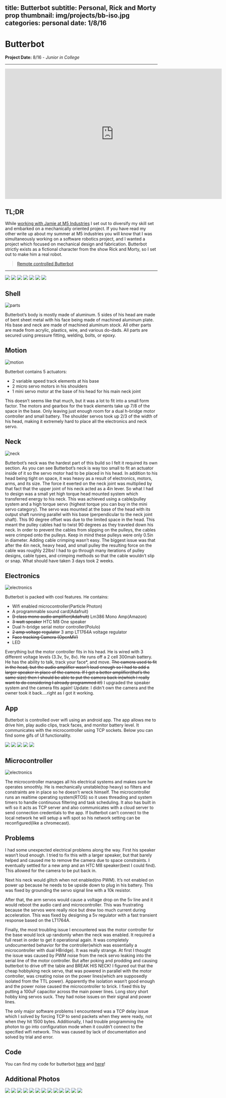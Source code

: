title: Butterbot
subtitle: Personal, Rick and Morty prop
thumbnail: img/projects/bb-iso.jpg
categories: personal
date: 1/8/16
---
<link rel="stylesheet" type="text/css"  href="css/grid.css">

# Butterbot
**Project Date:** 8/16 - *Junior in College*

---

<iframe width="716" height="430" src="https://www.youtube.com/embed/BhRFnhcuLr8" frameborder="0" allowfullscreen></iframe>

## TL;DR

While [working with Jamie at M5 Industries](m5-industries-proj.html) I set out to diversify my skill set and embarked on a mechanically oriented project.  If you have read my other write up about my summer at M5 industries you will know that I was simultaneously working on a software robotics project, and I wanted a project which focused on mechanical design and fabrication. Butterbot strictly exists as a fictional character from the show Rick and Morty, so I set out to make him a real robot.

<blockquote class="imgur-embed-pub" lang="en" data-id="rSYdjLI"><a href="//imgur.com/rSYdjLI">Remote controlled Butterbot</a></blockquote><script async src="//s.imgur.com/min/embed.js" charset="utf-8"></script>

---

<div class="container">
  <div class="col-md-6">
    <div class="row">
      <div class="gal">
        <img  src="img/projects/bb-control.gif"></img>
        <img  src="img/projects/bb-ref-1.jpg"></img>
        <img  src="img/projects/bb-iso.jpg"></img>
        <img  src="img/projects/bb-side.jpg"></img>
        <img  src="img/projects/bb-front.jpg"></img>
        <img  src="img/projects/bb-iso-2.jpg"></img>
        <img  src="img/projects/bb-ref-2.jpg"></img>
	    </div>
    </div>
  </div>
</div>

## Shell

![parts](img/projects/bb-parts.jpg)

Butterbot’s body is mostly made of aluminum. 5 sides of his head are made of bent sheet metal with his face being made of machined aluminum plate. His base and neck are made of machined aluminum stock. All other parts are made from acrylic, plastics, wire, and various do-dads. All parts are secured using pressure fitting, welding, bolts, or epoxy.

## Motion

![motion](img/projects/bb-gearbox.jpg)

Butterbot contains 5 actuators:
- 2 variable speed track elements at his base
- 2 micro servo motors in his shoulders
- 1 mini servo motor at the base of his head for his main neck joint

This doesn’t seems like that much, but it was a lot to fit into a small form factor. The motors and gearbox for the track elements take up 7/8 of the space in the base. Only leaving just enough room for a dual h-bridge motor controller and small battery. The shoulder servos took up 2/3 of the width of his head, making it extremely hard to place all the electronics and neck servo.

## Neck

![neck](img/projects/bb-neck-1.jpg)

Butterbot’s neck was the hardest part of this build so I felt it required its own section. As you can see Butterbot’s neck is way too small to fit an actuator inside of it so the servo motor had to be placed in his head. In addition to his head being tight on space, it was heavy as a result of electronics, motors, arms, and its size. The force it exerted on the neck joint was multiplied by that fact that the upper joint of his neck acted as a 4in lever.  So what I had to design was a small yet high torque head mounted system which transferred energy to his neck. This was achieved using a cable/pulley system and a high torque servo (highest torque you can buy in the mini servo category). The servo was mounted at the base of the head with its output shaft running parallel with his base (perpendicular to the neck joint shaft). This 90 degree offset was due to the limited space in the head. This meant the pulley cables had to twist 90 degrees as they traveled down his neck. In order to prevent the cables from slipping on the pulleys, the cables were crimped onto the pulleys. Keep in mind these pulleys were only 0.5in in diameter. Adding cable crimping wasn’t easy. The biggest issue was that after the 4in neck, heavy head, and small pulley the resulting force on the cable was roughly 22lbs! I had to go through many iterations of pulley designs, cable types, and crimping methods so that the cable wouldn’t slip or snap. What should have taken 3 days took 2 weeks.

## Electronics

![electronics](img/projects/bb-electronics.jpg)

Butterbot is packed with cool features. He contains:
- Wifi enabled microcontroller(Particle Photon)
- A programmable sound card(Adafruit)
- ~~D class mono audio amplifier(Adafruit)~~ Lm386 Mono Amp(Amazon)
- ~~3 watt speaker~~ HTC M8 One speaker
- Dual h-bridge serial motor controller(Polulo)
- ~~2 amp voltage regulator~~ 3 amp LT1764A voltage regulator
- ~~Face tracking Camera (OpenMV)~~
- LED

Everything but the motor controller fits in his head. He is wired with 3 different voltage levels (3.3v, 5v, 8v). He runs off a 2 cell 300mah battery. He has the ability to talk, track your face*, and move. ~~The camera used to fit in the head, but the audio amplifier wasn’t loud enough so I had to add a larger speaker in place of the camera. If I get a better amplifier(that’s the same size) then I should be able to put the camera back in(which I really want to do considering I already programmed it!)~~  I upgraded the speaker system and the camera fits again! Update: I didn't own the camera and the owner took it back....right as I got it working.

## App

Butterbot is controlled over wifi using an android app. The app allows me to drive him, play audio clips, track faces, and monitor battery level. It communicates with the microcontroller using TCP sockets. Below you can find some gifs of UI functionality.

<div class="container">
  <div class="col-md-6">
    <div class="row">
      <div class="gal">
        <img  src="img/projects/bb-connect.gif"></img>
        <img  src="img/projects/bb-control.gif"></img>
        <img  src="img/projects/bb-transition.gif"></img>
        <img  src="img/projects/bb-audio.gif"></img>
        <img  src="img/projects/bb-neck.gif"></img>
	    </div>
    </div>
  </div>
</div>

## Microcontroller

![electronics](img/projects/bb-harness.jpg)

The microcontroller manages all his electrical systems and makes sure he operates smoothly. He is mechanically unstable(top heavy) so filters and constraints are in place so he doesn’t wreck himself. The microcontroller runs an realtime operating system(RTOS) so it uses threading and system timers to handle continuous filtering and task scheduling. It also has built in wifi so it acts as TCP server and also communicates with a cloud server to send connection credentials to the app. If butterbot can’t connect to the local network he will setup a wifi spot so his network setting can be reconfigured(like a chromecast).

## Problems
I had some unexpected electrical problems along the way. First his speaker wasn’t loud enough. I tried to fix this with a larger speaker, but that barely helped and caused me to remove the camera due to space constraints. I eventually settled for a new amp and an HTC M8 speaker(best I could find). This allowed for the camera to be put back in.

Next his neck would glitch when not enabled(no PWM). It’s not enabled on power up because he needs to be upside down to plug in his battery. This was fixed by grounding the servo signal line with a 10k resistor.

After that, the arm servos would cause a voltage drop on the 5v line and it would reboot the audio card and microcontroller. This was frustrating because the servos were really nice but drew too much current during acceleration. This was fixed by designing a 5v regulator with a fast transient response based on the LT1764A.

Finally, the most troubling issue I encountered was the motor controller for the base would lock up randomly when the neck was enabled. It required a full reset in order to get it operational again. It was completely undocumented behavior for the controller(which was essentially a microcontroller with dual HBridge). It was really strange. At first I thought the issue was caused by PWM noise from the neck servo leaking into the serial line of the motor controller. But after poking and prodding and causing butterbot to drive off the table and BREAK HIS NECK! I figured out that the cheap hobbyking neck servo, that was powered in parallel with the motor controller, was creating noise on the power lines(which are supposedly isolated from the TTL power). Apparently the isolation wasn’t good enough and the power noise caused the microcontroller to brick. I fixed this by putting a 100uF capacitor across the main power lines. Long story short hobby king servos suck. They had noise issues on their signal and power lines.

The only major software problems I encountered was a TCP delay issue which I solved by forcing TCP to send packets when they were ready, not when they hit 1500 bytes. Additionally, I had trouble programming the photon to go into configuration mode when it couldn’t connect to the specified wifi network. This was caused by lack of documentation and solved by trial and error.


## Code
You can find my code for butterbot [here](https://github.com/djnugent/butterbot) and [here](https://github.com/djnugent/butterbot-app)!

## Additional Photos

<div class="container">
  <div class="col-md-6">
    <div class="row">
      <div class="gal">
        <img  src="img/projects/bb-arms.jpg"></img>
        <img  src="img/projects/bb-harness-2.jpg"></img>
        <img  src="img/projects/bb-neck-1.jpg"></img>
        <img  src="img/projects/bb-head-top-2.jpg"></img>
        <img  src="img/projects/bb-head-top-3.jpg"></img>
        <img  src="img/projects/bb-head-3.jpg"></img>
        <img  src="img/projects/bb-neck-2.jpg"></img>
        <img  src="img/projects/bb-particle.jpg"></img>
        <img  src="img/projects/bb-neck-3.jpg"></img>
        <img  src="img/projects/bb-test-stand.jpg"></img>
        <img  src="img/projects/bb-head-iso.jpg"></img>
        <img  src="img/projects/bb-neck-4.jpg"></img>
        <img  src="img/projects/bb-side.jpg"></img>
	    </div>
    </div>
  </div>
</div>
